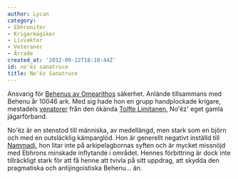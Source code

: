 ```yaml
---
author: Lycan
category:
- Ebhroniter
- Krigarmagiker
- Livvakter
- Veteraner
- Ärrade
created_at: '2012-09-22T18:10:44Z'
id: no'ëz sanatruce
title: No'ëz Sanatruce
---
```

Ansvarig för [Behenus av Omearithos] säkerhet. Anlände tillsammans med Behenu år 10046 ark. Med sig hade hon en grupp handplockade krigare, mestadels [venatorer] från den ökända [Tolfte Limitanen], No'ëz' eget gamla jägarförband.

No'ëz är en stenstod till människa, av medellängd, men stark som en björn och med en outsläcklig kämparglöd. Hon är generellt negativt inställd till [Nammadi], hon litar inte på arkipelagbornas syften och är mycket missnöjd med Ebhrons minskade inflytande i området. Hennes förbittring är dock inte tillräckligt stark för att få henne att tvivla på sitt uppdrag, att skydda den pragmatiska och antijingoistiska Behenu... än.

  [Behenus av Omearithos]: Behenu_av_Omearithos
  [venatorer]: Ebhronitisk_venator
  [Tolfte Limitanen]: Tolfte_Limitanen
  [Nammadi]: Nammadi